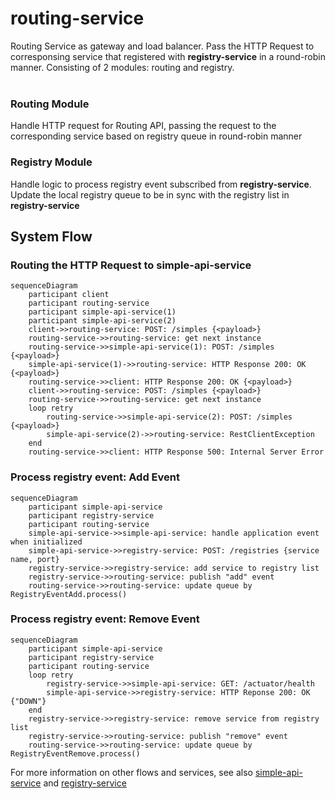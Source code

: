# routing-service
Routing Service as gateway and load balancer. Pass the HTTP Request to corresponsing service that registered with **registry-service** in a round-robin manner. Consisting of 2 modules: routing and registry. </br></br>

### Routing Module
Handle HTTP request for Routing API, passing the request to the corresponding service based on registry queue in round-robin manner

### Registry Module
Handle logic to process registry event subscribed from **registry-service**. Update the local registry queue to be in sync with the registry list in **registry-service**
</br>

## System Flow
### Routing the HTTP Request to simple-api-service

```mermaid
sequenceDiagram
    participant client
    participant routing-service
    participant simple-api-service(1)
    participant simple-api-service(2)
    client->>routing-service: POST: /simples {<payload>}
    routing-service->>routing-service: get next instance
    routing-service->>simple-api-service(1): POST: /simples {<payload>}
    simple-api-service(1)->>routing-service: HTTP Response 200: OK {<payload>}
    routing-service->>client: HTTP Response 200: OK {<payload>}
    client->>routing-service: POST: /simples {<payload>}
    routing-service->>routing-service: get next instance
    loop retry
        routing-service->>simple-api-service(2): POST: /simples {<payload>}
        simple-api-service(2)->>routing-service: RestClientException
    end
    routing-service->>client: HTTP Response 500: Internal Server Error
```

### Process registry event: Add Event

```mermaid
sequenceDiagram
    participant simple-api-service
    participant registry-service
    participant routing-service
    simple-api-service->>simple-api-service: handle application event when initialized
    simple-api-service->>registry-service: POST: /registries {service name, port}
    registry-service->>registry-service: add service to registry list
    registry-service->>routing-service: publish "add" event
    routing-service->>routing-service: update queue by RegistryEventAdd.process()
```

### Process registry event: Remove Event

```mermaid
sequenceDiagram
    participant simple-api-service
    participant registry-service
    participant routing-service
    loop retry
        registry-service->>simple-api-service: GET: /actuator/health
        simple-api-service->>registry-service: HTTP Reponse 200: OK {"DOWN"}
    end
    registry-service->>registry-service: remove service from registry list
    registry-service->>routing-service: publish "remove" event
    routing-service->>routing-service: update queue by RegistryEventRemove.process()
```

For more information on other flows and services, see also [simple-api-service](https://github.com/punyisakra/simple-api-service) and [registry-service](https://github.com/punyisakra/registry-service)
